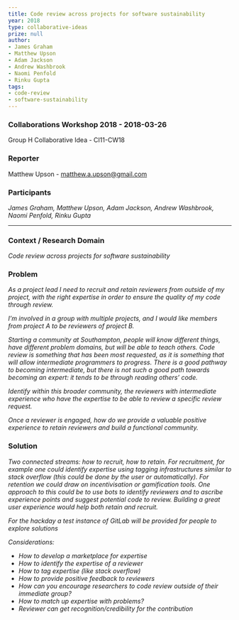 ```yaml
---
title: Code review across projects for software sustainability
year: 2018
type: collaborative-ideas
prize: null
author:
- James Graham
- Matthew Upson
- Adam Jackson
- Andrew Washbrook
- Naomi Penfold
- Rinku Gupta
tags:
- code-review
- software-sustainability
---
```


### Collaborations Workshop 2018 - 2018-03-26

Group H Collaborative Idea - CI11-CW18

### **Reporter**

Matthew Upson - matthew.a.upson@gmail.com

### **Participants**

_James Graham, Matthew Upson, Adam Jackson, Andrew Washbrook, Naomi Penfold, Rinku Gupta_

---

### **Context / Research Domain**

_Code review across projects for software sustainability_


### **Problem**

_As a project lead I need to recruit and retain reviewers from outside of my project, with the right expertise in order to ensure the quality of my code through review._

_I’m involved in a group with multiple projects, and I would like members from project A to be reviewers of project B._

_Starting a community at Southampton, people will know different things, have different problem domains, but will be able to teach others. Code review is something that has been most requested, as it is something that will allow intermediate programmers to progress. There is a good pathway to becoming intermediate, but there is not such a good path towards becoming an expert: it tends to be through reading others’ code._

_Identify within this broader community, the reviewers with intermediate experience who have the expertise to be able to review a specific review request._

_Once a reviewer is engaged, how do we provide a valuable positive experience to retain reviewers and build a functional community._


### **Solution**

_Two connected streams: how to recruit, how to retain. For recruitment, for example one could identify expertise using tagging infrastructures similar to stack overflow (this could be done by the user or automatically). For retention we could draw on incentivisation or gamification tools. One approach to this could be to use bots to identify reviewers and to ascribe experience points and suggest potential code to review. Building a great user experience would help both retain and recruit._

_For the hackday a test instance of GitLab will be provided for people to explore solutions_

_Considerations:_

* _How to develop a marketplace for expertise_
* _How to identify the expertise of a reviewer_
* _How to tag expertise (like stack overflow)_
* _How to provide positive feedback to reviewers_
* _How can you encourage researchers to code review outside of their immediate group?_
* _How to match up expertise with problems?_
* _Reviewer can get recognition/credibility for the contribution_

